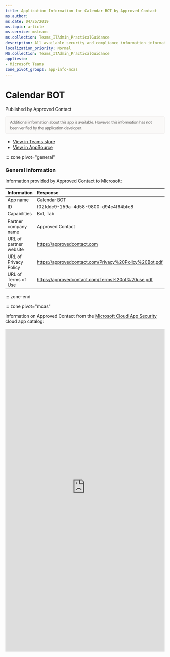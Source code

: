 ```yaml
---
title: Application Information for Calendar BOT by Approved Contact
ms.author: 
ms.date: 04/26/2019
ms.topic: article
ms.service: msteams
ms.collection: Teams_ITAdmin_PracticalGuidance
description: All available security and compliance information information for Calendar BOT, its data handling policies, its Microsoft Cloud App Security app catalog information, and security/compliance information in the CSA STAR registry.
localization_priority: Normal
MS.collection: Teams_ITAdmin_PracticalGuidance
appliesto:
- Microsoft Teams
zone_pivot_groups: app-info-mcas
---
```

# Calendar BOT

Published by Approved Contact

![Non-attested image](./images/unattested.png)

* <a href="https://teams.microsoft.com/l/app/f02fddc9-159a-4d58-9800-d94c4f64bfe8" target="_blank">View in Teams store</a>
* <a href="https://appsource.microsoft.com/en-us/product/office/WA104381271" target="_blank">View in AppSource</a>

::: zone pivot="general"

### General information

Information provided by Approved Contact to Microsoft:

| **Information** | **Response** |
|:----------------|:-------------|
| App name | Calendar BOT |
| ID | f02fddc9-159a-4d58-9800-d94c4f64bfe8 |
| Capabilities | Bot, Tab |
| Partner company name | Approved Contact |
| URL of partner website | <https://approvedcontact.com> |
| URL of Privacy Policy | <https://approvedcontact.com/Privacy%20Policy%20Bot.pdf> |
| URL of Terms of Use | <https://approvedcontact.com/Terms%20of%20use.pdf> |

::: zone-end


::: zone pivot="mcas"

Information on Approved Contact from the [Microsoft Cloud App Security](https://www.microsoft.com/en-us/enterprise-mobility-security/cloud-app-security) cloud app catalog:

<iframe height='1020' title='Microsoft Cloud App Security Information' src='https://3ca685143b5b46b4b0e5266dadf2e97c.codepen.website/#/dashboard/20445' frameborder='no'  style='width: 100%;'>

<a href="https://3ca685143b5b46b4b0e5266dadf2e97c.codepen.website/#/dashboard/20445" target="_blank">View in a new tab</a>

::: zone-end

